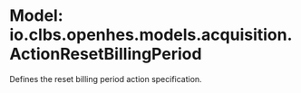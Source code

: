 # Model: io.clbs.openhes.models.acquisition.ActionResetBillingPeriod

Defines the reset billing period action specification.

